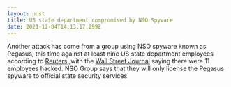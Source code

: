 ```yaml
---
layout: post
title: US state department compromised by NSO Spyware
date: 2021-12-04T14:13:17.299Z
---
```

Another attack has come from a group using NSO spyware known as Pegasus, this time against at least nine US state department employees according to [Reuters, ](https://www.reuters.com/technology/exclusive-us-state-department-phones-hacked-with-israeli-company-spyware-sources-2021-12-03/)with the [Wall Street Journal](https://www.wsj.com/articles/apple-notified-state-department-employees-of-phone-hacking-linked-to-nso-group-software-11638568687) saying there were 11 employees hacked. NSO Group says that they will only license the Pegasus spyware to official state security services.